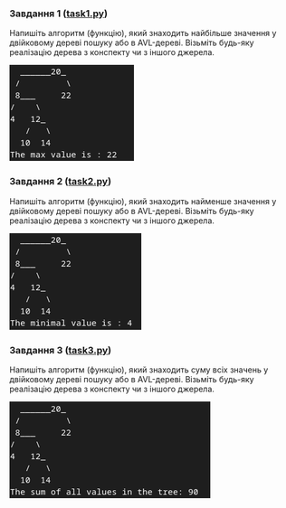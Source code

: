 ### Завдання 1 ([task1.py](task1.py))

Напишіть алгоритм (функцію), який знаходить найбільше значення у двійковому дереві пошуку або в AVL-дереві. Візьміть будь-яку реалізацію дерева з конспекту чи з іншого джерела.

![task1_result](task1_result.png "task1_result")

### Завдання 2 ([task2.py](task2.py))

Напишіть алгоритм (функцію), який знаходить найменше значення у двійковому дереві пошуку або в AVL-дереві. Візьміть будь-яку реалізацію дерева з конспекту чи з іншого джерела.

![task2_result](task2_result.png "task2_result")


### Завдання 3 ([task3.py](task3.py))

Напишіть алгоритм (функцію), який знаходить суму всіх значень у двійковому дереві пошуку або в AVL-дереві. Візьміть будь-яку реалізацію дерева з конспекту чи з іншого джерела.

![task3_result](task3_result.png "task3_result")

